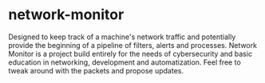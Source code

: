 # network-monitor
Designed to keep track of a machine's network traffic and potentially provide the beginning of a pipeline of filters, alerts and processes. Network Monitor is a project build entirely for the needs of cybersecurity and basic education in networking, development and automatization. Feel free to tweak around with the packets and propose updates.
